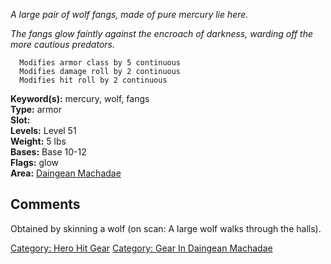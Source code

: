 *A large pair of wolf fangs, made of pure mercury lie here.*

*The fangs glow faintly against the encroach of darkness, warding off
the more cautious predators.*

`  Modifies armor class by 5 continuous`  
`  Modifies damage roll by 2 continuous`  
`  Modifies hit roll by 2 continuous`

**Keyword(s):** mercury, wolf, fangs  
**Type:** armor  
**Slot:** <worn around neck>  
**Levels:** Level 51  
**Weight:** 5 lbs  
**Bases:** Base 10-12  
**Flags:** glow  
**Area:** [Daingean Machadae](:Category:Daingean_Machadae "wikilink")  

## Comments

Obtained by skinning a wolf (on scan: A large wolf walks through the
halls).

[Category: Hero Hit Gear](Category:_Hero_Hit_Gear "wikilink") [Category:
Gear In Daingean
Machadae](Category:_Gear_In_Daingean_Machadae "wikilink")
